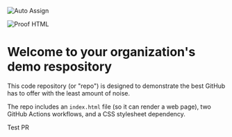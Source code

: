 ![Auto Assign](https://github.com/9haTeam/demo-repository/actions/workflows/auto-assign.yml/badge.svg)

![Proof HTML](https://github.com/9haTeam/demo-repository/actions/workflows/proof-html.yml/badge.svg)

# Welcome to your organization's demo respository
This code repository (or "repo") is designed to demonstrate the best GitHub has to offer with the least amount of noise.

The repo includes an `index.html` file (so it can render a web page), two GitHub Actions workflows, and a CSS stylesheet dependency.

Test PR
